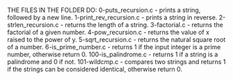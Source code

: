 THE FILES IN THE FOLDER DO:
0-puts_recursion.c - prints a string, followed by a new line.
1-print_rev_recursion.c -  prints a string in reverse.
2-strlen_recursion.c -  returns the length of a string.
3-factorial.c - returns the factorial of a given number.
4-pow_recursion.c -  returns the value of x raised to the power of y.
5-sqrt_recursion.c - returns the natural square root of a number.
6-is_prime_number.c - returns 1 if the input integer is a prime number, otherwise return 0.
100-is_palindrome.c - returns 1 if a string is a palindrome and 0 if not.
101-wildcmp.c - compares two strings and returns 1 if the strings can be considered identical, otherwise return 0.

